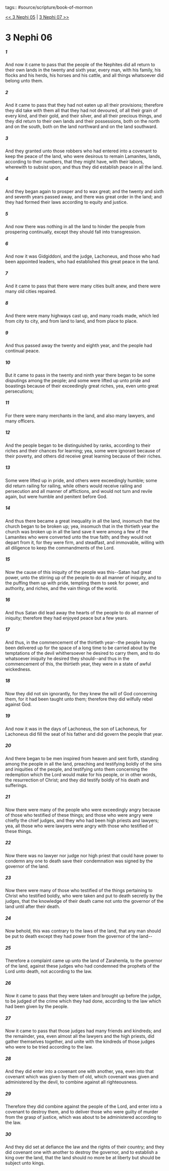 tags:: #source/scripture/book-of-mormon

[<< 3 Nephi 05](book-of-mormon/11_3_Nephi/3_Nephi_05.md) | [3 Nephi 07 >>](book-of-mormon/11_3_Nephi/3_Nephi_07.md)

# 3 Nephi 06

##### 1

And now it came to pass that the people of the Nephites did all return to their own lands in the twenty and sixth year, every man, with his family, his flocks and his herds, his horses and his cattle, and all things whatsoever did belong unto them.

##### 2

And it came to pass that they had not eaten up all their provisions; therefore they did take with them all that they had not devoured, of all their grain of every kind, and their gold, and their silver, and all their precious things, and they did return to their own lands and their possessions, both on the north and on the south, both on the land northward and on the land southward.

##### 3

And they granted unto those robbers who had entered into a covenant to keep the peace of the land, who were desirous to remain Lamanites, lands, according to their numbers, that they might have, with their labors, wherewith to subsist upon; and thus they did establish peace in all the land.

##### 4

And they began again to prosper and to wax great; and the twenty and sixth and seventh years passed away, and there was great order in the land; and they had formed their laws according to equity and justice.

##### 5

And now there was nothing in all the land to hinder the people from prospering continually, except they should fall into transgression.

##### 6

And now it was Gidgiddoni, and the judge, Lachoneus, and those who had been appointed leaders, who had established this great peace in the land.

##### 7

And it came to pass that there were many cities built anew, and there were many old cities repaired.

##### 8

And there were many highways cast up, and many roads made, which led from city to city, and from land to land, and from place to place.

##### 9

And thus passed away the twenty and eighth year, and the people had continual peace.

##### 10

But it came to pass in the twenty and ninth year there began to be some disputings among the people; and some were lifted up unto pride and boastings because of their exceedingly great riches, yea, even unto great persecutions;

##### 11

For there were many merchants in the land, and also many lawyers, and many officers.

##### 12

And the people began to be distinguished by ranks, according to their riches and their chances for learning; yea, some were ignorant because of their poverty, and others did receive great learning because of their riches.

##### 13

Some were lifted up in pride, and others were exceedingly humble; some did return railing for railing, while others would receive railing and persecution and all manner of afflictions, and would not turn and revile again, but were humble and penitent before God.

##### 14

And thus there became a great inequality in all the land, insomuch that the church began to be broken up; yea, insomuch that in the thirtieth year the church was broken up in all the land save it were among a few of the Lamanites who were converted unto the true faith; and they would not depart from it, for they were firm, and steadfast, and immovable, willing with all diligence to keep the commandments of the Lord.

##### 15

Now the cause of this iniquity of the people was this--Satan had great power, unto the stirring up of the people to do all manner of iniquity, and to the puffing them up with pride, tempting them to seek for power, and authority, and riches, and the vain things of the world.

##### 16

And thus Satan did lead away the hearts of the people to do all manner of iniquity; therefore they had enjoyed peace but a few years.

##### 17

And thus, in the commencement of the thirtieth year--the people having been delivered up for the space of a long time to be carried about by the temptations of the devil whithersoever he desired to carry them, and to do whatsoever iniquity he desired they should--and thus in the commencement of this, the thirtieth year, they were in a state of awful wickedness.

##### 18

Now they did not sin ignorantly, for they knew the will of God concerning them, for it had been taught unto them; therefore they did wilfully rebel against God.

##### 19

And now it was in the days of Lachoneus, the son of Lachoneus, for Lachoneus did fill the seat of his father and did govern the people that year.

##### 20

And there began to be men inspired from heaven and sent forth, standing among the people in all the land, preaching and testifying boldly of the sins and iniquities of the people, and testifying unto them concerning the redemption which the Lord would make for his people, or in other words, the resurrection of Christ; and they did testify boldly of his death and sufferings.

##### 21

Now there were many of the people who were exceedingly angry because of those who testified of these things; and those who were angry were chiefly the chief judges, and they who had been high priests and lawyers; yea, all those who were lawyers were angry with those who testified of these things.

##### 22

Now there was no lawyer nor judge nor high priest that could have power to condemn any one to death save their condemnation was signed by the governor of the land.

##### 23

Now there were many of those who testified of the things pertaining to Christ who testified boldly, who were taken and put to death secretly by the judges, that the knowledge of their death came not unto the governor of the land until after their death.

##### 24

Now behold, this was contrary to the laws of the land, that any man should be put to death except they had power from the governor of the land--

##### 25

Therefore a complaint came up unto the land of Zarahemla, to the governor of the land, against these judges who had condemned the prophets of the Lord unto death, not according to the law.

##### 26

Now it came to pass that they were taken and brought up before the judge, to be judged of the crime which they had done, according to the law which had been given by the people.

##### 27

Now it came to pass that those judges had many friends and kindreds; and the remainder, yea, even almost all the lawyers and the high priests, did gather themselves together, and unite with the kindreds of those judges who were to be tried according to the law.

##### 28

And they did enter into a covenant one with another, yea, even into that covenant which was given by them of old, which covenant was given and administered by the devil, to combine against all righteousness.

##### 29

Therefore they did combine against the people of the Lord, and enter into a covenant to destroy them, and to deliver those who were guilty of murder from the grasp of justice, which was about to be administered according to the law.

##### 30

And they did set at defiance the law and the rights of their country; and they did covenant one with another to destroy the governor, and to establish a king over the land, that the land should no more be at liberty but should be subject unto kings.
